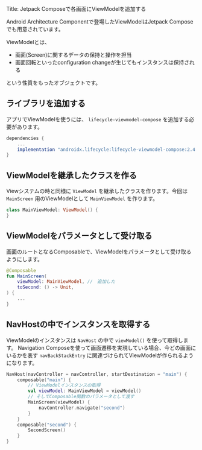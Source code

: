 Title: Jetpack Composeで各画面にViewModelを追加する

Android Architecture Componentで登場したViewModelはJetpack Composeでも用意されています。

ViewModelとは、

- 画面(Screen)に関するデータの保持と操作を担当
- 画面回転といったconfiguration changeが生じてもインスタンスは保持される

という性質をもったオブジェクトです。

## ライブラリを追加する

アプリでViewModelを使うには、 `lifecycle-viewmodel-compose` を追加する必要があります。

```gradle
dependencies {
    ...
    implementation "androidx.lifecycle:lifecycle-viewmodel-compose:2.4.0-rc01"
}
```

## ViewModelを継承したクラスを作る

Viewシステムの時と同様に `ViewModel` を継承したクラスを作ります。今回は `MainScreen` 用のViewModelとして `MainViewModel` を作ります。

```kotlin
class MainViewModel: ViewModel() {
}
```

## ViewModelをパラメータとして受け取る

画面のルートとなるComposableで、ViewModelをパラメータとして受け取るようにします。

```kotlin
@Composable
fun MainScreen(
    viewModel: MainViewModel, //　追加した
    toSecond: () -> Unit,
) {
    ...
}
```

## NavHostの中でインスタンスを取得する

ViewModelのインスタンスは `NavHost` の中で `viewModel()` を使って取得します。
Navigation Composeを使って画面遷移を実現している場合、今どの画面にいるかを表す `navBackStackEntry` に関連づけられてViewModelが作られるようになります。

```kotlin
NavHost(navController = navController, startDestination = "main") {
    composable("main") {
        // ViewModelインスタンスの取得
        val viewModel: MainViewModel = viewModel()
        // そしてComposable関数のパラメータとして渡す
        MainScreen(viewModel) {
            navController.navigate("second")
        }
    }
    composable("second") {
        SecondScreen()
    }
}
```

